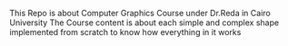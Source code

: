 This Repo is about Computer Graphics Course under Dr.Reda in Cairo University
The Course content is about each simple and complex shape implemented from scratch to know how everything in it works
